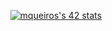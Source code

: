 <p align="center">
   <a href="https://github.com/oakoudad/badge42">
      <img src="https://badge.mediaplus.ma/black/mqueiros?UM6P=off" alt="mqueiros's 42 stats" />
   </a>
</p>